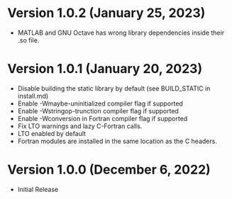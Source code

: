 Version 1.0.2 (January 25, 2023)
================================

- MATLAB and GNU Octave has wrong library dependencies inside their .so file.


Version 1.0.1 (January 20, 2023)
================================

- Disable building the static library by default (see BUILD_STATIC in
  install.md)
- Enable -Wmaybe-uninitialized compiler flag if supported
- Enable -Wstringop-trunction compiler flag if supported
- Enable -Wconversion in Fortran compiler flag if supported
- Fix LTO warnings and lazy C-Fortran calls.
- LTO enabled by default
- Fortran modules are installed in the same location as the C headers.

Version 1.0.0 (December 6, 2022)
================================

- Initial Release



